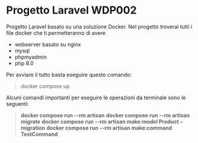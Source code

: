 # Progetto Laravel WDP002

Progetto Laravel basato su una soluzione Docker.
Nel progetto troverai tutti i file docker che ti permetteranno di avere

- webserver basato su nginx
- mysql
- phpmyadmin
- php 8.0

Per avviare il tutto basta eseguire questo comando:

> docker compose up

Alcuni comandi importanti per eseguire le operazioni da terminale sono le seguenti:

> **docker compose run --rm  artisan**
> **docker compose run --rm  artisan migrate**
> **docker compose run --rm artisan make:model Product –migration**
> **docker compose run --rm artisan make:command TestCommand**